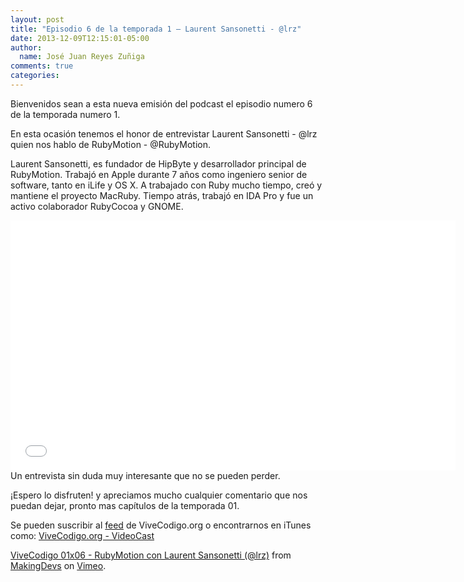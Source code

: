 ```yaml
---
layout: post
title: "Episodio 6 de la temporada 1 – Laurent Sansonetti - @lrz"
date: 2013-12-09T12:15:01-05:00
author:
  name: José Juan Reyes Zuñiga
comments: true
categories: 
---
```


Bienvenidos sean a esta nueva emisión del podcast el episodio numero 6 de la temporada numero 1.

En esta ocasión tenemos el honor de entrevistar Laurent Sansonetti - @lrz quien nos hablo de RubyMotion - @RubyMotion.

Laurent Sansonetti, es fundador de HipByte y desarrollador principal de RubyMotion. Trabajó en Apple durante 7 años como ingeniero senior de software, tanto en iLife y OS X. A trabajado con Ruby mucho tiempo, creó y mantiene el proyecto MacRuby. Tiempo atrás, trabajó en IDA Pro y fue un activo colaborador RubyCocoa y GNOME.

<iframe src="//player.vimeo.com/video/81020270" height="400" width="712" allowfullscreen="" frameborder="0"></iframe>

<!--more-->Un entrevista sin duda muy interesante que no se pueden perder.

¡Espero lo disfruten! y apreciamos mucho cualquier comentario que nos puedan dejar, pronto mas capítulos de la temporada 01.

Se pueden suscribir al <a href="http://vivecodigo.org/feed.xml">feed</a> de ViveCodigo.org o encontrarnos en iTunes como: <a href="https://itunes.apple.com/ca/podcast/vivecodigo.org-videocast/id685052596">ViveCodigo.org - VideoCast</a>

<a href="http://vimeo.com/81020270">ViveCodigo 01x06 - RubyMotion con Laurent Sansonetti (@lrz)</a> from <a href="http://vimeo.com/makingdevs">MakingDevs</a> on <a href="https://vimeo.com">Vimeo</a>.
